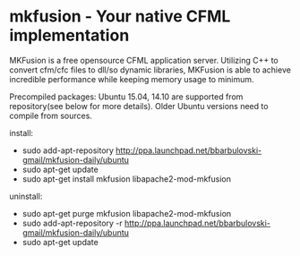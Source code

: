 mkfusion - Your native CFML implementation
====

MKFusion is a free opensource CFML application server.
Utilizing C++ to convert cfm/cfc files to dll/so dynamic libraries, MKFusion is able to achieve incredible performance while keeping memory usage to minimum.

Precompiled packages:
Ubuntu 15.04, 14.10 are supported from repository(see below for more details).
Older Ubuntu versions need to compile from sources.

install:
* sudo add-apt-repository http://ppa.launchpad.net/bbarbulovski-gmail/mkfusion-daily/ubuntu
* sudo apt-get update
* sudo apt-get install mkfusion libapache2-mod-mkfusion

uninstall:
* sudo apt-get purge mkfusion libapache2-mod-mkfusion
* sudo add-apt-repository -r http://ppa.launchpad.net/bbarbulovski-gmail/mkfusion-daily/ubuntu
* sudo apt-get update

